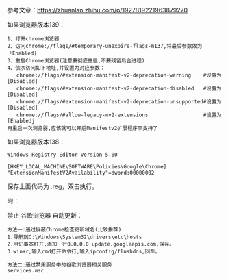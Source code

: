 参考文章：https://zhuanlan.zhihu.com/p/1927819221963879270

如果浏览器版本139：

```
1、打开chrome浏览器
2、访问chrome://flags/#temporary-unexpire-flags-m137,将最后参数效为「Enabled]
3、重启Chrome浏览器(注意要彻底重启,不要残留后台进程)
4、依次访问如下地址,并设置为对应参数：
   chrome://flags/#extension-manifest-v2-deprecation-warning    #设置为[Disabled]
   chrome://flags/#extension-manifest-v2-deprecation-disabled   #设置为[Disabled]
   chrome://flags/#extension-manifest-v2-deprecation-unsupported#设置为[Disabled]
   chrome://flags/#allow-legacy-mv2-extensions 					#设置为[Enabledj
再重启一次浏览器,应该就可以开启Manifestv2扩展程序享支持了
```



如果浏览器版本138：

```
Windows Registry Editor Version 5.00

[HKEY_LOCAL_MACHINE\SOFTWARE\Policies\Google\Chrome]
"ExtensionManifestV2Availability"=dword:00000002
```

保存上面代码为 .reg，双击执行。



附：

禁止 谷歌浏览器 自动更新：

```
方法一:通过屏蔽Chrome检查更新域名(比较推荐)
1.导航到C:\Windows\System32\drivers\etc\hosts
2.用记事本打开,添加一行0.0.0.0 update.googleapis.com,保存。
3.win+r,输入cmd打开命令行,输入ipconfig/flushdns,回车。
```

```
方法二:通过禁用服务中的谷歌浏览器相关服务
services.msc
```

